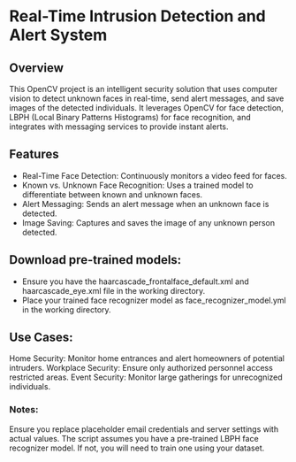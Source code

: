 # Real-Time Intrusion Detection and Alert System

## Overview
This OpenCV project is an intelligent security solution that uses computer vision to detect unknown faces in real-time, send alert messages, and save images of the detected individuals. It leverages OpenCV for face detection, LBPH (Local Binary Patterns Histograms) for face recognition, and integrates with messaging services to provide instant alerts.

## Features
* Real-Time Face Detection: Continuously monitors a video feed for faces.
* Known vs. Unknown Face Recognition: Uses a trained model to differentiate between known and unknown faces.
* Alert Messaging: Sends an alert message when an unknown face is detected.
* Image Saving: Captures and saves the image of any unknown person detected.

## Download pre-trained models:
* Ensure you have the haarcascade_frontalface_default.xml and haarcascade_eye.xml file in the working directory.
* Place your trained face recognizer model as face_recognizer_model.yml in the working directory.

## Use Cases:
Home Security: Monitor home entrances and alert homeowners of potential intruders.
Workplace Security: Ensure only authorized personnel access restricted areas.
Event Security: Monitor large gatherings for unrecognized individuals.

### Notes:
Ensure you replace placeholder email credentials and server settings with actual values.
The script assumes you have a pre-trained LBPH face recognizer model. If not, you will need to train one using your dataset.
